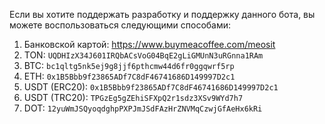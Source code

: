 Если вы хотите поддержать разработку и поддержку данного бота, вы можете воспользоваться следующими способами:

1. Банковской картой: https://www.buymeacoffee.com/meosit
2. TON: `UQDHIzX34J601IRQbACsVoG04BqE2gLiGMUnN3uRGnna1RAm`
3. BTC: `bc1qltg5nk5ej9g8jjf6pthcmw44d6fr0ggqwrf5rp`
4. ETH: `0x1B5Bbb9f23865ADf7C8dF46741686D149997D2c1`
5. USDT (ERC20): `0x1B5Bbb9f23865ADf7C8dF46741686D149997D2c1`
6. USDT (TRC20): `TPGzEg5gZEhiSFXpQ2r1sdz3XSv9WYd7h7`
7. DOT: `12yuWmJSQyoqdghpPXPJmJSdFAzHrZNVMqCzwjGfAeHx6kRi`